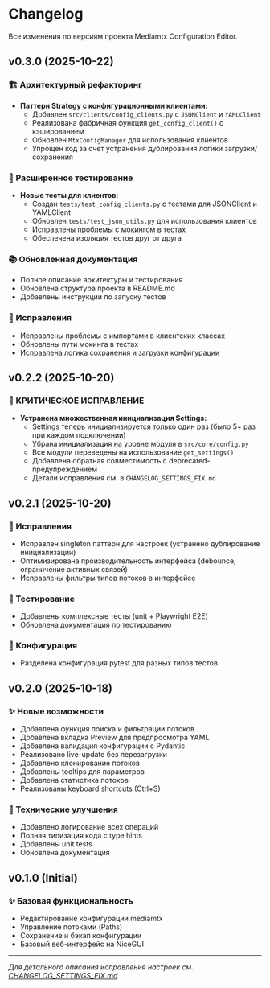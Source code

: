 # Changelog

Все изменения по версиям проекта Mediamtx Configuration Editor.

## v0.3.0 (2025-10-22)

### 🏗️ Архитектурный рефакторинг
- **Паттерн Strategy с конфигурационными клиентами:**
  - Добавлен `src/clients/config_clients.py` с `JSONClient` и `YAMLClient`
  - Реализована фабричная функция `get_config_client()` с кэшированием
  - Обновлен `MtxConfigManager` для использования клиентов
  - Упрощен код за счет устранения дублирования логики загрузки/сохранения

### 🧪 Расширенное тестирование
- **Новые тесты для клиентов:**
  - Создан `tests/test_config_clients.py` с тестами для JSONClient и YAMLClient
  - Обновлен `tests/test_json_utils.py` для использования клиентов
  - Исправлены проблемы с мокингом в тестах
  - Обеспечена изоляция тестов друг от друга

### 📚 Обновленная документация
- Полное описание архитектуры и тестирования
- Обновлена структура проекта в README.md
- Добавлены инструкции по запуску тестов

### 🐛 Исправления
- Исправлены проблемы с импортами в клиентских классах
- Обновлены пути мокинга в тестах
- Исправлена логика сохранения и загрузки конфигурации

## v0.2.2 (2025-10-20)

### 🐛 КРИТИЧЕСКОЕ ИСПРАВЛЕНИЕ
- **Устранена множественная инициализация Settings:**
  - Settings теперь инициализируется только один раз (было 5+ раз при каждом подключении)
  - Убрана инициализация на уровне модуля в `src/core/config.py`
  - Все модули переведены на использование `get_settings()`
  - Добавлена обратная совместимость с deprecated-предупреждением
  - Детали исправления см. в `CHANGELOG_SETTINGS_FIX.md`

## v0.2.1 (2025-10-20)

### 🐛 Исправления
- Исправлен singleton паттерн для настроек (устранено дублирование инициализации)
- Оптимизирована производительность интерфейса (debounce, ограничение активных связей)
- Исправлены фильтры типов потоков в интерфейсе

### 🧪 Тестирование
- Добавлены комплексные тесты (unit + Playwright E2E)
- Обновлена документация по тестированию

### 🔧 Конфигурация
- Разделена конфигурация pytest для разных типов тестов

## v0.2.0 (2025-10-18)

### ✨ Новые возможности
- Добавлена функция поиска и фильтрации потоков
- Добавлена вкладка Preview для предпросмотра YAML
- Добавлена валидация конфигурации с Pydantic
- Реализовано live-update без перезагрузки
- Добавлено клонирование потоков
- Добавлены tooltips для параметров
- Добавлена статистика потоков
- Реализованы keyboard shortcuts (Ctrl+S)

### 🔧 Технические улучшения
- Добавлено логирование всех операций
- Полная типизация кода с type hints
- Добавлены unit tests
- Обновлена документация

## v0.1.0 (Initial)

### ✨ Базовая функциональность
- Редактирование конфигурации mediamtx
- Управление потоками (Paths)
- Сохранение и бэкап конфигурации
- Базовый веб-интерфейс на NiceGUI

---

*Для детального описания исправления настроек см. [CHANGELOG_SETTINGS_FIX.md](CHANGELOG_SETTINGS_FIX.md)*
